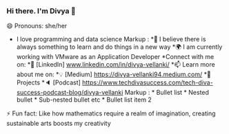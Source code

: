 ### Hi there. I'm Divya 👋
😄 Pronouns: she/her

<!--
**dvellanki/dvellanki** is a ✨ _special_ ✨ repository because its `README.md` (this file) appears on your GitHub profile.

Here are some ideas to get you started:

- 🔭 I’m currently working on ...
- 🌱 I’m currently learning ...
- 👯 I’m looking to collaborate on ...
- 🤔 I’m looking for help with ...
- 💬 Ask me about ...
- 📫 How to reach me: ...
- 😄 Pronouns: ...
- ⚡ Fun fact: ...
-->

- I love programming and data science
Markup : *🌱 I believe there is always something to learn and do things in a new way
*🌍 I am currently working with VMware as an Application Developer
*Connect with me on:
  *🏢 [LinkedIn] www.linkedin.com/in/divya-vellanki/
  *📫 Learn more about me on:
  *💡 [Medium] https://divya-vellanki94.medium.com/
  *🎯 Projects
  *🔈 [Podcast] https://www.techdivasuccess.com/tech-diva-success-podcast-blog/divya-vellanki
 Markup : * Bullet list
              * Nested bullet
                  * Sub-nested bullet etc
          * Bullet list item 2

⚡ Fun fact: Like how mathematics require a realm of imagination, creating sustainable arts boosts my creativity
